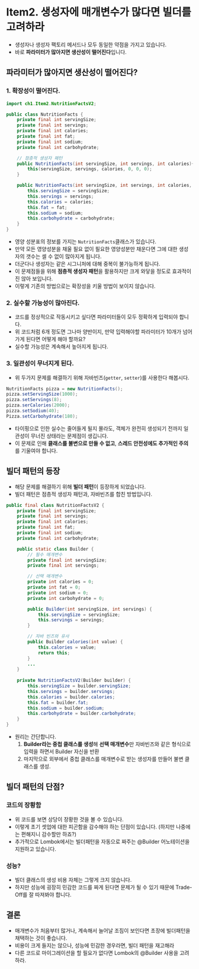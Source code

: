 # Item2. 생성자에 매개변수가 많다면 빌더를 고려하라
* 생성자나 생성자 팩토리 메서드나 모두 동일한 약점을 가지고 있습니다.
* 바로 **파라미터가 많아지면 생산성이 떨어진다**입니다.

## 파라미터가 많아지면 생산성이 떨어진다?
### 1. 확장성이 떨어진다.

```java
import ch1.Item2.NutritionFactsV2;

public class NutritionFacts {
    private final int servingSize;
    private final int servings;
    private final int calories;
    private final int fat;
    private final int sodium;
    private final int carbohydrate;

    // 점층적 생성자 패턴
    public NutritionFacts(int servingSize, int servings, int calories){
        this(servingSize, servings, calories, 0, 0, 0);
    }

    public NutritionFacts(int servingSize, int servings, int calories, int fat, int sodium, int carbohydrate) {
        this.servingSize = servingSize;
        this.servings = servings;
        this.calories = calories;
        this.fat = fat;
        this.sodium = sodium;
        this.carbohydrate = carbohydrate;
    }
}
```
* 영양 성분표의 정보를 가지는 `NutritionFacts`클래스가 있습니다.
* 만약 모든 영양성분을 채울 필요 없이 필요한 영양성분만 채운다면 그에 대한 생성자의 갯수는 셀 수 없이 많아지게 됩니다.
* 더군다나 생성자는 같은 시그니처에 대해 중복이 불가능하게 됩니다.
* 이 문제점들을 위해 **점층적 생성자 패턴**을 활용하지만 크게 와닿을 정도로 효과적이진 않아 보입니다.
* 이렇게 기존의 방법으로는 확장성을 키울 방법이 보이지 않습니다.

### 2. 실수할 가능성이 많아진다.
* 코드를 정상적으로 작동시키고 싶다면 파라미터들이 모두 정확하게 입력되야 합니다.
* 위 코드처럼 6개 정도면 그나마 양반이지, 만약 입력해야할 파라미터가 10개가 넘어가게 된다면 어떻게 해야 할까요?
* 실수할 가능성은 계속해서 높아지게 됩니다.

### 3. 일관성이 무너지게 된다.
* 위 두가지 문제를 해결하기 위해 자바빈즈(`getter`, `setter`)를 사용한다 해봅시다.
```java
NutritionFacts pizza = new NutritionFacts();
pizza.setServingSize(1000);
pizza.setServings(8);
pizza.serCalories(2000);
pizza.setSodium(40);
Pizza.setCarbohydrate(180);
```
* 타이핑으로 인한 실수는 줄어들게 될지 몰라도, 객체가 완전히 생성되기 전까지 일관성이 무너진 상태라는 문제점이 생깁니다.
* 이 문제로 인해 **클래스를 불변으로 만들 수 없고**, **스레드 안전성에도 추가적인 주의**를 기울여야 합니다.

## 빌더 패턴의 등장
* 해당 문제를 해결하기 위해 **빌더 패턴**이 등장하게 되었습니다.
* 빌더 패턴은 점층적 생성자 패턴과, 자바빈즈를 합친 방법입니다.

```java
public final class NutritionFactsV2 {
    private final int servingSize;
    private final int servings;
    private final int calories;
    private final int fat;
    private final int sodium;
    private final int carbohydrate;

    public static class Builder {
        // 필수 매개변수
        private final int servingSize;
        private final int servings;

        // 선택 매개변수
        private int calories = 0;
        private int fat = 0;
        private int sodium = 0;
        private int carbohydrate = 0;

        public Builder(int servingSize, int servings) {
            this.servingSize = servingSize;
            this.servings = servings;
        }

        // 자바 빈즈와 유사
        public Builder calories(int value) {
            this.calories = value;
            return this;
        }
        ...
    }
    
    private NutritionFactsV2(Builder builder) {
        this.servingSize = builder.servingSize;
        this.servings = builder.servings;
        this.calories = builder.calories;
        this.fat = builder.fat;
        this.sodium = builder.sodium;
        this.carbohydrate = builder.carbohydrate;
    }
}
```
* 원리는 간단합니다. 
  1. **Builder라는 중첩 클래스를 생성**해 **선택 매개변수**만 자바빈즈와 같은 형식으로 입력을 하면서 Builder 자신을 반환
  2. 마지막으로 외부에서 중첩 클래스를 매개변수로 받는 생성자를 만들어 불변 클래스를 생성.

## 빌더 패턴의 단점?
### 코드의 장황함
* 위 코드를 보면 상당이 장황한 것을 볼 수 있습니다.
* 이렇게 초기 셋업에 대한 피곤함을 감수해야 하는 단점이 있습니다. (하지만 나중에는 편해지니 감수할만 하죠?)
* 추가적으로 Lombok에서는 빌더패턴을 자동으로 짜주는 @Builder 어노테이션을 지원하고 있습니다.

### 성능?
* 빌더 클래스의 생성 비용 자체는 그렇게 크지 않습니다.
* 하지만 성능에 굉장히 민감한 코드를 짜게 된다면 문제가 될 수 있기 때문에 Trade-Off를 잘 따져봐야 합니다.

## 결론
* 매개변수가 처음부터 많거나, 계속해서 늘어날 조짐이 보인다면 초장에 빌더패턴을 채택하는 것이 좋습니다.
* 비용이 크게 들지는 않으나, 성능에 민감한 경우라면, 빌더 패턴을 재고해라
* 다른 코드로 마이그레이션을 할 필요가 없다면 Lombok의 @Builder 사용을 고려하라.